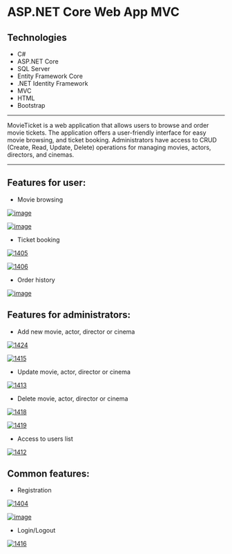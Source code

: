 # ASP.NET Core Web App MVC

## Technologies
+ C#
+ ASP.NET Core
+ SQL Server
+ Entity Framework Core
+ .NET Identity Framework
+ MVC
+ HTML
+ Bootstrap
______
MovieTicket is a web application that allows users to browse and order movie tickets. The application offers a user-friendly interface for easy movie browsing, and ticket booking.
Administrators have access to CRUD (Create, Read, Update, Delete) operations for managing movies, actors, directors, and cinemas.

---


## Features for user:

+ Movie browsing

<a href="https://ibb.co/mSMCVzc"><img src="https://i.ibb.co/0QdjRJG/image.png" alt="image" border="0"></a>

<a href="https://ibb.co/fGyNH6D"><img src="https://i.ibb.co/bRCvXwb/image.png" alt="image" border="0"></a>


+ Ticket booking

<a href="https://ibb.co/n1bBwSm"><img src="https://i.ibb.co/wQR7d1g/1405.png" alt="1405" border="0"></a>

<a href="https://ibb.co/VTrnwpn"><img src="https://i.ibb.co/6FV9XJ9/1406.png" alt="1406" border="0"></a>

+ Order history 

<a href="https://ibb.co/BV0Z71h"><img src="https://i.ibb.co/d0823hN/image.png" alt="image" border="0"></a>

## Features for administrators:

+ Add new movie, actor, director or cinema

<a href="https://ibb.co/fGZ2Zjw"><img src="https://i.ibb.co/rfqmqDr/1424.png" alt="1424" border="0"></a>

<a href="https://ibb.co/nbTCCrn"><img src="https://i.ibb.co/wRTssyw/1415.png" alt="1415" border="0"></a>

+ Update movie, actor, director or cinema

<a href="https://ibb.co/VNqpMtG"><img src="https://i.ibb.co/xs78zDb/1413.png" alt="1413" border="0"></a>

+ Delete movie, actor, director or cinema

<a href="https://ibb.co/dkYZ8fm"><img src="https://i.ibb.co/2c4JGFZ/1418.png" alt="1418" border="0"></a>

<a href="https://ibb.co/545XZnG"><img src="https://i.ibb.co/YQt4gyP/1419.png" alt="1419" border="0"></a>

+ Access to users list

<a href="https://ibb.co/16Q4qN3"><img src="https://i.ibb.co/k1BP8Tp/1412.png" alt="1412" border="0"></a>

## Common features:

+ Registration

<a href="https://ibb.co/5sc4k1f"><img src="https://i.ibb.co/1R2QM0w/1404.png" alt="1404" border="0"></a>

<a href="https://ibb.co/rc7LbTN"><img src="https://i.ibb.co/RBvMhZd/image.png" alt="image" border="0"></a>

+ Login/Logout

<a href="https://ibb.co/Yhj8hm0"><img src="https://i.ibb.co/fH0tHfD/1416.png" alt="1416" border="0"></a>
